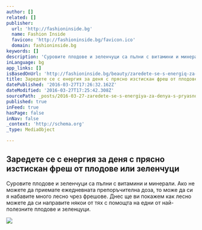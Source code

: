 ```yaml
---
author: []
related: []
publisher:
  url: 'http://fashioninside.bg'
  name: Fashion Inside
  favicon: 'http://fashioninside.bg/favicon.ico'
  domain: fashioninside.bg
keywords: []
description: 'Суровите плодове и зеленчуци са пълни с витамини и минерали. Ако не можете да приемате ежедневната препоръчителна доза, то може да си я набавите много лесно чрез фрешове. Днес ще ви покажем как лесно можете да си направите някои от тях с помощта на едни от най-полезните плодове и зеленцуци.'
inLanguage: bg
app_links: []
isBasedOnUrl: 'http://fashioninside.bg/beauty/zaredete-se-s-energiq-za-denq-s-prqsno-izstiskan-fresh-ot-plodove-i-zelenchuci/'
title: Заредете се с енергия за деня с прясно изстискан фреш от плодове или зеленчуци
datePublished: '2016-03-27T17:26:32.162Z'
dateModified: '2016-03-27T17:25:42.308Z'
sourcePath: _posts/2016-03-27-zaredete-se-s-energiya-za-denya-s-pryasno-izstiskan-fresh-ot-plo.md
published: true
inFeed: true
hasPage: false
inNav: false
_context: 'http://schema.org'
_type: MediaObject

---
```

<article style=""><h1>Заредете се с енергия за деня с прясно изстискан фреш от плодове или зеленчуци</h1><p>Суровите плодове и зеленчуци са пълни с витамини и минерали. Ако не можете да приемате ежедневната препоръчителна доза, то може да си я набавите много лесно чрез фрешове. Днес ще ви покажем как лесно можете да си направите някои от тях с помощта на едни от най-полезните плодове и зеленцуци.</p><img src="http://fashioninside.bg/wp-content/uploads/2014/08/din.jpg" /></article>